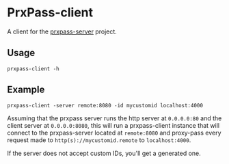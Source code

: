 PrxPass-client
===

A client for the [prxpass-server](//github.com/Defman21/prxpass-server) project.

## Usage

```
prxpass-client -h
```


## Example 

```
prxpass-client -server remote:8080 -id mycustomid localhost:4000
```

Assuming that the prxpass server runs the http server at `0.0.0.0:80` and
the client server at `0.0.0.0:8080`, this will run a prxpass-client instance that will connect to the prxpass-server located at
`remote:8080` and proxy-pass every request made to `http(s)://mycustomid.remote` to `localhost:4000`.

If the server does not accept custom IDs, you'll get a generated one.
